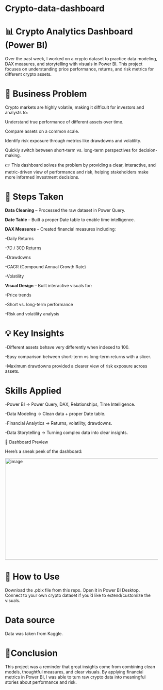 # Crypto-data-dashboard
# 📊 Crypto Analytics Dashboard (Power BI)
Over the past week, I worked on a crypto dataset to practice data modeling, DAX measures, and storytelling with visuals in Power BI.
This project focuses on understanding price performance, returns, and risk metrics for different crypto assets.

# 🏦 Business Problem

Crypto markets are highly volatile, making it difficult for investors and analysts to:

Understand true performance of different assets over time.

Compare assets on a common scale.

Identify risk exposure through metrics like drawdowns and volatility.

Quickly switch between short-term vs. long-term perspectives for decision-making.

👉 This dashboard solves the problem by providing a clear, interactive, and metric-driven view of performance and risk, helping stakeholders make more informed investment decisions.

# 🔧 Steps Taken

**Data Cleaning** – Processed the raw dataset in Power Query.

**Date Table** – Built a proper Date table to enable time intelligence.

**DAX Measures** – Created financial measures including:

-Daily Returns

-7D / 30D Returns

-Drawdowns

-CAGR (Compound Annual Growth Rate)

-Volatility

**Visual Design** – Built interactive visuals for:

-Price trends

-Short vs. long-term performance

-Risk and volatility analysis

# 💡 Key Insights

-Different assets behave very differently when indexed to 100.

-Easy comparison between short-term vs long-term returns with a slicer.

-Maximum drawdowns provided a clearer view of risk exposure across assets.

# Skills Applied


-Power BI → Power Query, DAX, Relationships, Time Intelligence.

-Data Modeling → Clean data + proper Date table.

-Financial Analytics → Returns, volatility, drawdowns.

-Data Storytelling → Turning complex data into clear insights.

📸 Dashboard Preview

Here’s a sneak peek of the dashboard:

<img width="594" height="334" alt="image" src="https://github.com/user-attachments/assets/060f1e63-5da4-4ba5-831c-4ad5b5e77235" />



# 🚀 How to Use
Download the .pbix file from this repo.
Open it in Power BI Desktop.
Connect to your own crypto dataset if you’d like to extend/customize the visuals.

# Data source
Data was taken from Kaggle.

# 📜Conclusion
This project was a reminder that great insights come from combining clean models, thoughtful measures, and clear visuals.
By applying financial metrics in Power BI, I was able to turn raw crypto data into meaningful stories about performance and risk.
